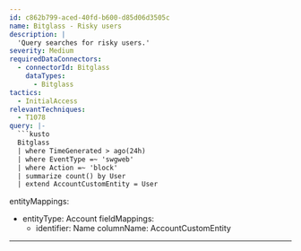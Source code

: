 ```yaml
---
id: c862b799-aced-40fd-b600-d85d06d3505c
name: Bitglass - Risky users
description: |
  'Query searches for risky users.'
severity: Medium
requiredDataConnectors:
  - connectorId: Bitglass
    dataTypes:
      - Bitglass
tactics:
  - InitialAccess
relevantTechniques:
  - T1078
query: |-
  ```kusto
  Bitglass
  | where TimeGenerated > ago(24h)
  | where EventType =~ 'swgweb'
  | where Action =~ 'block'
  | summarize count() by User
  | extend AccountCustomEntity = User
  ```
entityMappings:
  - entityType: Account
    fieldMappings:
      - identifier: Name
        columnName: AccountCustomEntity
---
```


